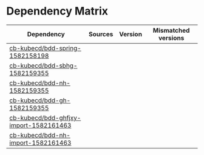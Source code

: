 # Dependency Matrix

Dependency | Sources | Version | Mismatched versions
---------- | ------- | ------- | -------------------
[cb-kubecd/bdd-spring-1582158198](https://github.com/cb-kubecd/bdd-spring-1582158198.git) |  | []() | 
[cb-kubecd/bdd-sbhg-1582159355](https://github.com/cb-kubecd/bdd-sbhg-1582159355.git) |  | []() | 
[cb-kubecd/bdd-nh-1582159355](https://github.com/cb-kubecd/bdd-nh-1582159355.git) |  | []() | 
[cb-kubecd/bdd-gh-1582159355](https://github.com/cb-kubecd/bdd-gh-1582159355.git) |  | []() | 
[cb-kubecd/bdd-ghfjxy-import-1582161463](https://github.com/cb-kubecd/bdd-ghfjxy-import-1582161463.git) |  | []() | 
[cb-kubecd/bdd-nh-import-1582161463](https://github.com/cb-kubecd/bdd-nh-import-1582161463.git) |  | []() | 
